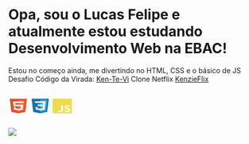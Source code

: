 # Opa, sou o Lucas Felipe e atualmente estou estudando Desenvolvimento Web na EBAC! 
Estou no começo ainda, me divertindo no HTML, CSS e o básico de JS<br>
Desafio Código da Virada: <a href="https://lucasfelipe-s.github.io/Codigo-da-Virada/" target="_blank">Ken-Te-Vi</a>
Clone Netflix <a href="https://kenzie-flix-lucasfelipe.netlify.app">KenzieFlix</a>
<div style="display: inline_block"><br>
  <img align="center" alt="Lucas-HTML" height="30" width="40" src="https://raw.githubusercontent.com/devicons/devicon/master/icons/html5/html5-original.svg">
  <img align="center" alt="Lucas-CSS" height="30" width="40" src="https://raw.githubusercontent.com/devicons/devicon/master/icons/css3/css3-original.svg">
  <img align="center" alt="Lucas-Js" height="30" width="40" src="https://raw.githubusercontent.com/devicons/devicon/master/icons/javascript/javascript-plain.svg">
</div>
  
  ##

<a href="https://www.linkedin.com/in/lucas-felipe-39ab96236/" target="_blank"><img src="https://img.shields.io/badge/-LinkedIn-%230077B5?style=for-the-badge&logo=linkedin&logoColor=white" target="_blank"></a> 


